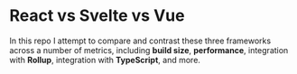 # React vs Svelte vs Vue
In this repo I attempt to compare and contrast these three frameworks across a number of metrics, including **build size**, **performance**, integration with **Rollup**, integration with **TypeScript**, and more.
